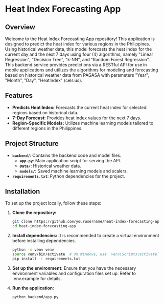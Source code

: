 # Heat Index Forecasting App

## Overview

Welcome to the Heat Index Forecasting App repository! This application is designed to predict the heat index for various regions in the Philippines. Using historical weather data, this model forecasts the heat index for the current day and the next 7 days using four (4) algorithms, namely "Linear Regression", "Decision Tree", "k-NN", and "Random Forest Regression". This backend service provides predictions via a RESTful API for use in mobile applications and utilizes the algorithms for modeling and forecasting based on historical weather data from PAGASA with parameters "Year", "Month", "Day", "HeatIndex" (celsius).

## Features

- **Predicts Heat Index:** Forecasts the current heat index for selected regions based on historical data.
- **7-Day Forecast:** Provides heat index values for the next 7 days.
- **Region-Specific Models:** Utilizes machine learning models tailored to different regions in the Philippines.

## Project Structure

- **`backend/`**: Contains the backend code and model files.
  - **`app.py`**: Main application script for serving the API.
  - **`Data/`**: Historical weather data.
  - **`models/`**: Saved machine learning models and scalers.
- **`requirements.txt`**: Python dependencies for the project.

## Installation

To set up the project locally, follow these steps:

1. **Clone the repository:**

   ```bash
   git clone https://github.com/yourusername/heat-index-forecasting-app.git
   cd heat-index-forecasting-app

2. **Install dependencies:**
    It is recommended to create a virtual environment before installing dependencies.
   ```bash
   python -m venv venv
   source venv/bin/activate  # On Windows, use `venv\Scripts\activate`
   pip install -r requirements.txt

3. **Set up the environment:**
   Ensure that you have the necessary environment variables and configuration files set up. Refer to .env.example for details.

4. **Run the application:**
   ```bash
   python backend/app.py






